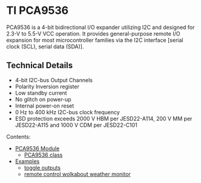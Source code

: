# TI PCA9536

PCA9536 is a 4-bit bidirectional I/O expander utilizing I2C and designed for 2.3-V to 5.5-V VCC operation. It provides general-purpose remote I/O expansion for most microcontroller families via the I2C interface [serial clock (SCL), serial data (SDA)].

## Technical Details


* 4-bit I2C-bus Output Channels
* Polarity Inversion register
* Low standby current
* No glitch on power-up
* Internal power-on reset
* 0 Hz to 400 kHz I2C-bus clock frequency
* ESD protection exceeds 2000 V HBM per JESD22-A114, 200 V MM per JESD22-A115 and 1000 V CDM per JESD22-C101

Contents:


* [PCA9536 Module](/latest/reference/libs/texas/pca9536/docs/pca9536/)
    * [PCA9536 class](/latest/reference/libs/texas/pca9536/docs/pca9536/#pca9536-class)
* [Examples](/latest/reference/libs/texas/pca9536/docs/examples/)
    * [toggle outputs](/latest/reference/libs/texas/pca9536/docs/examples/#toggle-outputs-on-oc01)
    * [remote control wolkabout weather monitor](/latest/reference/libs/texas/pca9536/docs/examples/#control-oc01-xchip-pca9536-remotely)
